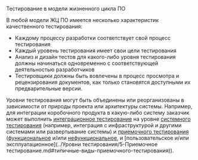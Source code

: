 Тестирование в модели жизненного цикла  ПО

В любой модели ЖЦ ПО имеется несколько характеристик качественного
тестирования:
- Каждому процессу разработки соответствует свой процесс тестирования
- Каждый уровень тестирования имеет свои цели тестирования
- Анализ и дизайн тестов для какого-либо уровня тестирования должны начинаться одновременно с соответствующей деятельностью разработчиков
- Тестировщики должны быть вовлечены в процесс просмотра и рецензирования документов, как только становятся доступными их предварительные версии.

Уровни тестирования могут быть объединены или реорганизованы в зависимости от природы проекта или архитектуры системы. Например, для интеграции коробочного продукта в какую-либо систему заказчик может выполнить [интеграционное тестирование](<../Определения/Интеграционное тестирование.md>) на уровне [системного тестирования](<../Определения/Системное тестирование.md>) (например, интеграция с инфраструктурой и другими системами или развертывание системы) и [приемочного тестирования](<../Определения/Приемочное тестирование.md>) ([функциональное](<../Определения/Функциональное тестирование.md>) и/или [нефункциональное](<../Определения/Нефункциональное тестирование.md>), и [пользовательское и/или эксплуатационное](../Уровни тестирования/5-Приемочное тестирование.md#типичные-виды-приемочного-тестирования)).
